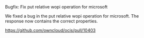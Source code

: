 Bugfix: Fix put relative wopi operation for microsoft

We fixed a bug in the put relative wopi operation for microsoft. The response now contains the correct properties.

https://github.com/owncloud/ocis/pull/10403
